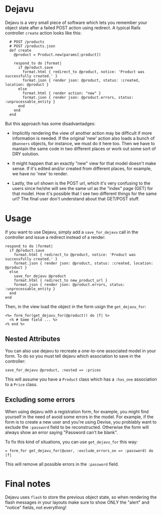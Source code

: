 Dejavu
======

Dejavu is a very small piece of software which lets you remember your object
state after a failed POST action using redirect. A typical Rails controller
`create` action looks like this:

```
  # POST /products
  # POST /products.json
  def create
    @product = Product.new(params[:product])

    respond_to do |format|
      if @product.save
        format.html { redirect_to @product, notice: 'Product was successfully created.' }
        format.json { render json: @product, status: :created, location: @product }
      else
        format.html { render action: "new" }
        format.json { render json: @product.errors, status: :unprocessable_entity }
      end
    end
  end
```

But this approach has some disadvantadges:

  - Implicitly rendering the view of another action may be difficult if more
    information is needed. If the original 'new' action also loads a
    bunch of `@banners` objects, for instance, we must do it here too. Then we
    have to mantain the same code in two different places or work out some
    sort of DRY solution.

  - It might happen that an exactly "new" view for that model doesn't make
    sense. If it's edited and/or created from different places, for example,
    we have no 'new' to render.

  - Lastly, the url shown is the POST url, which it's very confusing to the
    users since he/she will see the same url as the "index" page (GET) for
    that model. How it's possible that I see two different things for the
    same url? The final user don't understand about that GET/POST stuff.


Usage
=====

If you want to use Dejavu, simply add a `save_for_dejavu` call in the
controller and issue a redirect instead of a render:

    respond_to do |format|
      if @product.save
        format.html { redirect_to @product, notice: 'Product was successfully created.' }
        format.json { render json: @product, status: :created, location: @product }
      else
        save_for_dejavu @product
        format.html { redirect_to new_product_url }
        format.json { render json: @product.errors, status: :unprocessable_entity }
      end
    end

Then, in the view load the object in the form usign the `get_dejavu_for`:

    <%= form_for(get_dejavu_for(@product)) do |f| %>
      <% # Some field ... %>
    <% end %>


Nested Attributes
-----------------

You can also use dejavu to recreate a one-to-one associated model in your
form. To do so you must tell dejavu which association to save in the
controller:

    save_for_dejavu @product, :nested => :prices

This will assume you have a `Product` class which has a `:has_one` association
to a `Price` class.


Excluding some errors
---------------------

When using dejavu with a registration form, for example, you might find
yourself in the need of avoid some errors in the model. For example, if the
form is to create a new user and you're using Devise, you problably want to
exclude the `:password` field to be reconstructed. Otherwise the form will
always show an error saying "Password can't be blank".

To fix this kind of situations, you can use `get_dejavu_for` this way:

    = form_for get_dejavu_for(@user, :exclude_errors_on => :password) do |f|

This will remove all possible errors in the `:password` field.


Final notes
===========

Dejavu uses `flash` to store the previous object state, so when rendering the
flash messages in your layouts make sure to show ONLY the "alert" and "notice"
fields, not everything!
